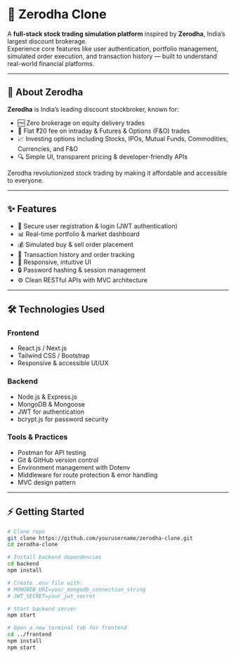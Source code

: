 # 🚀 Zerodha Clone

A **full-stack stock trading simulation platform** inspired by **Zerodha**, India’s largest discount brokerage.  
Experience core features like user authentication, portfolio management, simulated order execution, and transaction history — built to understand real-world financial platforms.

---

## 📘 About Zerodha

**Zerodha** is India’s leading discount stockbroker, known for:

- 🆓 Zero brokerage on equity delivery trades  
- 💸 Flat ₹20 fee on intraday & Futures & Options (F&O) trades  
- 📈 Investing options including Stocks, IPOs, Mutual Funds, Commodities, Currencies, and F&O  
- 🔍 Simple UI, transparent pricing & developer-friendly APIs

Zerodha revolutionized stock trading by making it affordable and accessible to everyone.

---

## ✨ Features

- 🔐 Secure user registration & login (JWT authentication)  
- 📊 Real-time portfolio & market dashboard  
- 💰 Simulated buy & sell order placement  
- 📝 Transaction history and order tracking  
- 📱 Responsive, intuitive UI  
- 🔒 Password hashing & session management  
- ⚙️ Clean RESTful APIs with MVC architecture  

---

## 🛠 Technologies Used

### Frontend
- React.js / Next.js  
- Tailwind CSS / Bootstrap  
- Responsive & accessible UI/UX  

### Backend
- Node.js & Express.js  
- MongoDB & Mongoose  
- JWT for authentication  
- bcrypt.js for password security  

### Tools & Practices
- Postman for API testing  
- Git & GitHub version control  
- Environment management with Dotenv  
- Middleware for route protection & error handling  
- MVC design pattern  

---

## ⚡ Getting Started

```bash
# Clone repo
git clone https://github.com/yourusername/zerodha-clone.git
cd zerodha-clone

# Install backend dependencies
cd backend
npm install

# Create .env file with:
# MONGODB_URI=your_mongodb_connection_string
# JWT_SECRET=your_jwt_secret

# Start backend server
npm start

# Open a new terminal tab for frontend
cd ../frontend
npm install
npm start
